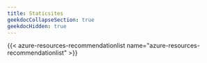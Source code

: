 ```yaml
---
title: Staticsites
geekdocCollapseSection: true
geekdocHidden: true
---
```


{{< azure-resources-recommendationlist name="azure-resources-recommendationlist" >}}
